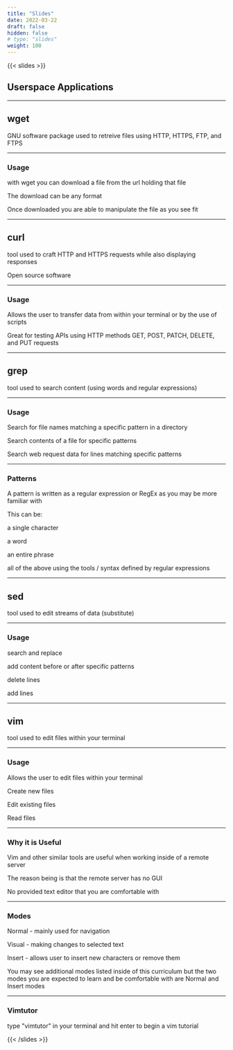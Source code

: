 ```yaml
---
title: "Slides"
date: 2022-03-22
draft: false
hidden: false
# type: "slides"
weight: 100
---
```


{{< slides >}}

## Userspace Applications

---

## wget

GNU software package used to retreive files using HTTP, HTTPS, FTP, and FTPS

___

### Usage

with wget you can download a file from the url holding that file

The download can be any format

Once downloaded you are able to manipulate the file as you see fit

---

## curl

tool used to craft HTTP and HTTPS requests while also displaying responses

Open source software
___

### Usage

Allows the user to transfer data from within your terminal or by the use of scripts

Great for testing APIs using HTTP methods GET, POST, PATCH, DELETE, and PUT requests

---

## grep

tool used to search content (using words and regular expressions)

___

### Usage

Search for file names matching a specific pattern in a directory

Search contents of a file for specific patterns

Search web request data for lines matching specific patterns

___

### Patterns

A pattern is written as a regular expression or RegEx as you may be more familiar with

This can be:

a single character

a word

an entire phrase

all of the above using the tools / syntax defined by regular expressions

---

## sed

tool used to edit streams of data (substitute)

___

### Usage

search and replace

add content before or after specific patterns

delete lines

add lines

---

## vim

tool used to edit files within your terminal

___


### Usage

Allows the user to edit files within your terminal

Create new files

Edit existing files

Read files

___

### Why it is Useful

Vim and other similar tools are useful when working inside of a remote server

The reason being is that the remote server has no GUI

No provided text editor that you are comfortable with

___

### Modes

Normal - mainly used for navigation

Visual - making changes to selected text

Insert - allows user to insert new characters or remove them

You may see additional modes listed inside of this curriculum but the two modes you are expected to learn and be comfortable with are Normal and Insert modes

___

### Vimtutor

type "vimtutor" in your terminal and hit enter to begin a vim tutorial

{{< /slides >}}